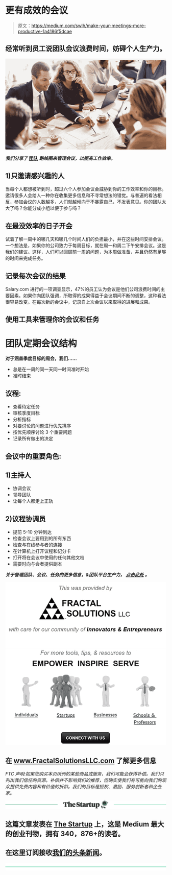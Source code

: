 # 更有成效的会议

> 原文：<https://medium.com/swlh/make-your-meetings-more-productive-1a4186f5dcae>

## 经常听到员工说团队会议浪费时间，妨碍个人生产力。

![](img/7ccfec36c0ed7a411a97a0c288fe7960.png)

***我们分享了*** [**团队**](https://teamslux.com/?lang=en&utm_source=Fractal%20Solutions%20LLC%20Blog) ***路线图来管理会议，以提高工作效率。***

## 1)只邀请感兴趣的人

当每个人都想被听到时，超过六个人参加会议会威胁到你的工作效率和你的目标。邀请很多人会给人一种你在收集更多信息和不寻常想法的错觉。与普遍的看法相反，参加会议的人数越多，人们就越倾向于不暴露自己，不发表意见。你的团队太大了吗？你能分成小组以便于参与吗？

## 在最没效率的日子开会

试着了解一周中的哪几天和哪几个时间人们的负担最小，并在这些时间安排会议。一个想法是，如果你的公司致力于每周目标，就在周一和周二下午安排会议。这是我们的建议。这样，人们可以回顾前一周的问题，为本周做准备，并且仍然有足够的时间来完成任务。

## 记录每次会议的结果

Salary.com 进行的一项调查显示，47%的员工认为会议是他们公司浪费时间的主要因素。如果你向团队强调，所取得的成果得益于会议期间不断的调整，这种看法很容易改变。在每次新的会议中，记录自上次会议以来取得的进展和成果。

## 使用工具来管理你的会议和任务

# **团队定期会议结构**

**对于涵盖季度目标的周会，我们……**

*   总是在一周的同一天同一时间准时开始
*   准时结束

## **议程:**

*   查看待定任务
*   审核季度目标
*   分析指标
*   对要讨论的问题进行优先排序
*   按优先顺序讨论 3 个重要问题
*   记录所有做出的决定

## **会议中的重要角色:**

## **1)主持人**

*   协调会议
*   领导团队
*   让每个人都走上正轨

## **2)议程协调员**

*   提前 5-10 分钟到达
*   检查会议上要用到的所有东西
*   检查与在线参与者的连接
*   在计算机上打开议程和记分卡
*   打开将在会议中使用的任何其他文档
*   需要时向与会者提供副本

***关于管理团队、会议、任务的更多信息，&团队平台生产力，*** [***点击此处***](https://teamslux.com/?lang=en&utm_source=Fractal%20Solutions%20LLC%20Blog) ***。***

[![](img/acf86e22f97bd47adf737eeaef857624.png)](http://www.FractalSolutionsLLC.com)[![](img/d557c81548afe5b9c08c30358cb88584.png)](http://www.FractalSolutionsLLC.com)

## 在 www.FractalSolutionsLLC.com 了解更多信息

*FTC 声明:如果您购买本页所列的某些商品或服务，我们可能会获得补偿。我们只列出我们信任的资源。补偿并不影响我们的推荐，但确实使我们有可能向我们的观众提供免费内容和有价值的折扣。我们的目标是授权、激励、服务创新者和企业家。*

[![](img/308a8d84fb9b2fab43d66c117fcc4bb4.png)](https://medium.com/swlh)

## 这篇文章发表在 [The Startup](https://medium.com/swlh) 上，这是 Medium 最大的创业刊物，拥有 340，876+的读者。

## 在这里订阅接收[我们的头条新闻](http://growthsupply.com/the-startup-newsletter/)。

[![](img/b0164736ea17a63403e660de5dedf91a.png)](https://medium.com/swlh)